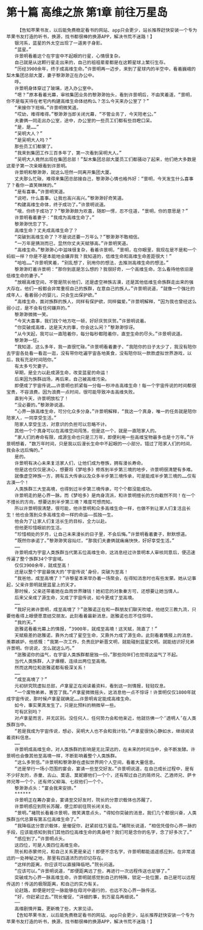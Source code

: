 # 第十篇 高维之旅 第1章 前往万星岛
        【告知苹果书友，以后能免费稳定看书的网站、app只会更少，站长推荐赶快安装一个专为苹果书友打造的听书，换源，找书都很棒的换源APP，解决书荒不迷路！】
       银河系，蓝星的外太空出现了一道男子身影。
       “蓝星。”
       许景明看着这个在宇宙中不起眼的行星，心情很复杂。
       自己就是从这颗行星走出来的，自己的祖祖辈辈都是在这颗星球上繁衍生存。
       “历经3900余年，终于成高维生命。”许景明再一迈步，来到了星球内的半空中，看着巍峨的梨木集团总部大厦，妻子黎渺渺正在办公中。
       呼。
       许景明身体穿过了玻璃，进入办公室中。
       “嗯？”原本看着光幕，审核集团业务的黎渺渺抬头，看到许景明后，不由笑着道，“景明，你不是每天待在老宅内构建高维生命体结构么？怎么今天来办公室了？”
       “来接你下班嘛。”许景明微笑道。
       “哎幼，难得难得。”黎渺渺当即关闭光幕，“不管业务了，今天陪老公。”
       夫妻俩一同走出办公室，途中，办公室的一些员工们都有些目瞪口呆。
       “是，是……”
       “吴明大人？”
       “是吴明大人吗？”
       那些员工们都蒙了。
       “我来到集团工作三百多年了，第一次看到吴明大人。”
       “吴明大人竟然出现在集团总部！”梨木集团总部大厦员工们都骚动了起来，他们绝大多数是这辈子第一次亲眼看到许景明。
       许景明和黎渺渺，就这么坦然一同离开集团大厦。
       丈夫那么忙碌，难得来集团总部接自己，黎渺渺心情也格外好：“景明，今天发生什么喜事了？看你一直笑眯眯的。”
       “是有喜事。”许景明笑道。
       “说吧，什么喜事。让我也高兴高兴。”黎渺渺好奇笑道。
       “构建高维生命体，终于成功了。”许景明说道。
       “哦，你终于成功了？”黎渺渺颇为欢喜，随即一愣，忍不住道，“景明，你的意思是？”
       许景明看着妻子：“我成为高维生命了。”
       黎渺渺恍忽了下。
       高维生命？丈夫成高维生命了？
       “突破到高维生命了？不是说还要一万年么？”黎渺渺不敢相信。
       “一万年是猜测而已，显然你丈夫天赋够高。”许景明笑道。
       “高维生命。”黎渺渺心中滋味很复杂，看着许景明，“景明，在你眼里，我现在是不是和一个蚂蚁一样？你是不是本能地会嫌弃我？我知道的，低维生命和高维生命差距很大！”
       “哈哈……”许景明笑着，“别乱想了，别用你的想法，去推测高维生命的想法。”
       黎渺渺盯着许景明：“那你到底是怎么想的？我很好奇，一个高维生命，怎么看待他依旧是低维生命的妻子。”
       “放眼高维空间，不管是院长他们，还是虚空神族古漠，还是其他低维生命族群走出来的强大存在。他们一般都会非常重视自己的族群，在意自己的族人。”许景明说道，“就像一个强壮的成年人，看着弱小的婴儿，只会生出保护欲。”
       “高维生命，面对族群的族人，同样有保护欲，同样偏爱。”许景明解释，“因为我也曾经这么弱小过，是不会有任何嫌弃的。”
       黎渺渺微微一笑。
       “今天大喜事，我们找个地方吃一顿，好好庆贺庆贺。”许景明说着。
       “你突破成高维，这是天大的事，你会这么闲？”黎渺渺惊讶。
       “从今天起，我可以一直陪着你，每分每秒都陪着你，直至生命的尽头。”许景明说道。
       黎渺渺一怔。
       “我知道，这么多年，我一直很忙碌。”许景明看着妻子，“我陪你的日子太少了，我没有陪你去宇宙各处看一看逛一逛，没有带你吃遍宇宙各地美食，没有陪你玩一款款虚拟世界游戏，以后，我有充足时间陪你。”
       有太多亏欠妻子。
       早期，是全力以赴成源生命，改变蓝星的命运！
       后来因为族群战场，再后来，自己被高维污染。
       即便成了宇宙传说……许景明也抓紧每一分每一秒冲击高维生命！每一个宇宙传说的时间都很宝贵，不容浪费。因为浪费一点时间，很可能导致冲击高维失败。
       直到今天，许景明放松了！
       “没必要的。”黎渺渺说道。
       “心界一脉高维生命，可分化众多分身。”许景明解释，“我这一个真身，唯一的任务就是陪你陪家人，一同享受生活。”
       陪家人享受生活，对意识的负担可以忽略不计。
       其他一个个真身可以在高维空间闯荡，但是这一个，就是一直陪家人的。
       “家人们的寿命有限，成源生命也只是三万年，即便利用一些高维宝物最多也是十万年。”许景明想着，“数万年时间，只是我以后漫长生命中不起眼的一小部分。错过了陪家人们的时间，我会永远后悔的。”
       是的。
       许景明有决心未来复活家人们，让他们成为卷族，拥有漫长寿命。
       但是这也仅仅是决心，想要将《梦哈多》修炼到半步第三境的地步，许景明很清楚有多难。
       就像虚空神族一方，拥有五大传承以及众多半步第三境传承，可是能成半步第三境的……仅有古漠一个！
       人类族群三大至高境，也得到过半步第三境传承，可个个都没能成功。
       许景明走的是心界一脉。而《梦哈多》是肉身流派，和许景明擅长的方向截然不同！在一个不擅长的方向，想要达到半步第三境？难度可想而知。
       所以许景明很清楚，很可能，他许景明和众多高维生命一样，也做不到让家人们复活且长生！他也会落到众多高维生命一样的命运——孤独一生。
       他会为了让家人们复活长生的目标，全力以赴。
       但他更珍惜眼前的生活。
       “珍惜相处的岁月，让自己未来漫长的日子里，不会后悔。”许景明看着妻子，默默想道。
       “既然你承诺了。”黎渺渺笑容灿烂，“那我们夫妻俩就痛痛快快，好好享受生活。”
       ……
       许景明成为宇宙人类族群当代第五位高维生命，这消息经过许景明本人审核同意后，便迅速传遍了整个族群34个宇宙域。
       仅仅3900余年，就成至高！
       还是以整个宇宙最强大的‘宇宙传说’身份，突破为至高！
       “我爸他，成至高境了？”许黎星本来举办着一场聚会，在得知消息时也有些发蒙。她从记事起，父亲许景明就是蓝星上的天才。
       那时候，父亲还带着她在血雨世界赚钱！她初恋的对象秦方可，还想要让她当情人。
       后来父亲成了源生命，又成了宇宙传说，如今更成了至高境。
       ……
       “我好兄弟许景明，成至高境了？”逖雅诺正在和一群朋友们聊天吹嘘，他结交三教九流，只要他看得上眼便愿意结交朋友。此刻看着最新消息，逖雅诺也忍不住惊呼。
       “我的天。”
       逖雅诺看着光幕上的情报，“3900年，就成至高境！这天赋，简直了！”
       天赋极差的逖雅诺，靠外力成了星空生命，又靠外力成了源生命。此刻看着情报上的消息，羡慕嫉妒，他感慨：“我第一次工作，负责庇护新晋文明，就能碰到蓝星文明。就能结识好兄弟许景明。你说说，怎么就这么巧。”
       “逖雅诺你的运气，在宇宙人类族群都是独一份。”那些同伴们也觉得这运气了不起。
       当代人类族群，人才爆棚，连续出两位至高境。
       然而这两位和逖雅诺都有极深关系！
       ……
       “成至高境了？”
       元初研究院虚拟总部，卢拿星正在阅读着资料，看到这一则情报，轻轻叹息。
       “一个废物弟弟，害苦了我。”卢拿星微微摇头，这消息他一点不惊讶！许景明仅仅1800年就成宇宙传说，那时候卢拿星就确定……许景明肯定能成高维生命。
       如今，事实果真发生了。只是比预料的稍微早一些。
       可有区别吗？
       对卢拿星而言，并无区别。没任何人，任何势力会和他亲近，他就彷佛一个‘透明人’在人类族群当中。
       “若是我成为宇宙传说，想必，吴明大人也不会和我计较。”卢拿星很快心静如水，继续阅读着资料信息。
       ……
       许景明成高维生命，对人类族群的影响是无比深远的，在未来的时间当中，会不断发酵。许景明也会像其他至高境一样，不断影响着整个人类族群。
       “这么多贺信。”许景明和黎渺渺在虚拟世界网个人空间，看着大量信息。
       “还是举行一场小范围的宴会，宴请一些至交好友。”许景明说道，在自己成长过程中，是有不少好友的，赤童、古山、莫语、莫妮娜他们一个个，还有帮过自己的简师兄、乙酒师兄、萨卡师兄等一个个，还有师父柳海、七叔他们一个个。
       黎渺渺点头：“宴会我来安排。”
       ******
       许景明正在筹办宴会，宴请至交好友时，院长的分意识载体也苏醒了。
       许景明感应到院长苏醒，便立即前往院长闭关处。
       “景明。”褚院长看着许景明，微笑满意点头，“得知你突破的消息，我们几个都很兴奋，人类族群当代总算有第五位高维生命了。”
       “我降临这分意识载体，是催促你，赶紧前往万星岛。”褚院长说道，“相信凭借你心界一脉的手段，应该能感知到我们其他四位高维生命的真身吧？我们可是念你的名字，念了好多次了。”
       “感应到了。”许景明点头。
       这四位，可是人类四位高维生命。
       院长和赤蒙师兄，和自己关系更是亲近！即便不念名字，许景明都能遥遥感应到，在非常遥远的一处神秘之地，那里有四道浓烈的印记存在。
       “这样的距离，你应该可以直接降临吧。”院长问道。
       “应该可以。”许景明说道，“即便距离远了些，再进行一次远程传送也足够了。”
       突破成为心界一脉高维生命，许景明就感觉到自己的特殊，锁定一处位置，自己是可以远程传送的！传送的极限距离，和自己的实力有关。
       论赶路，即便是时空一脉能够在母河中遁行的，也远不及心界一脉传送。
       “好，你赶紧过去。”院长催促，“详细的事，到万星岛再细说。”
       ——
       高维剧情开篇，更新晚了些，大家见谅。
       【告知苹果书友，以后能免费稳定看书的网站、app只会更少，站长推荐赶快安装一个专为苹果书友打造的听书，换源，找书都很棒的换源APP，解决书荒不迷路！】
